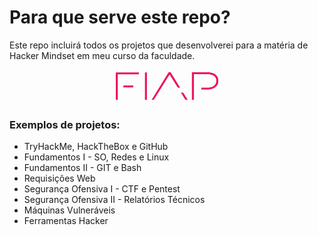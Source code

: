# Para que serve este repo?

Este repo incluirá todos os projetos que desenvolverei para a matéria de Hacker Mindset em meu curso da faculdade.

<p align="center">
  <img src="fiap-logo.jpg" width="180" title="logo-fiap">
</p>

### Exemplos de projetos:

+ TryHackMe, HackTheBox e GitHub
+ Fundamentos I - SO, Redes e Linux
+ Fundamentos II - GIT e Bash
+ Requisições Web
+ Segurança Ofensiva I - CTF e Pentest
+ Segurança Ofensiva II - Relatórios Técnicos
+ Máquinas Vulneráveis
+ Ferramentas Hacker
